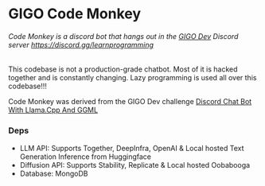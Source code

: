 # GIGO Code Monkey

###### Code Monkey is a discord bot that hangs out in the [GIGO Dev](https://www.gigo.dev) Discord server https://discord.gg/learnprogramming

This codebase is not a production-grade chatbot. Most of it is hacked together and is constantly changing. Lazy programming is used all over this codebase!!!

Code Monkey was derived from the GIGO Dev challenge [Discord Chat Bot With Llama.Cpp And GGML](https://www.gigo.dev/challenge/1688591240871804928)

### Deps
- LLM API: Supports Together, DeepInfra, OpenAI & Local hosted Text Generation Inference from Huggingface
- Diffusion API: Supports Stability, Replicate & Local hosted Oobabooga
- Database: MongoDB
